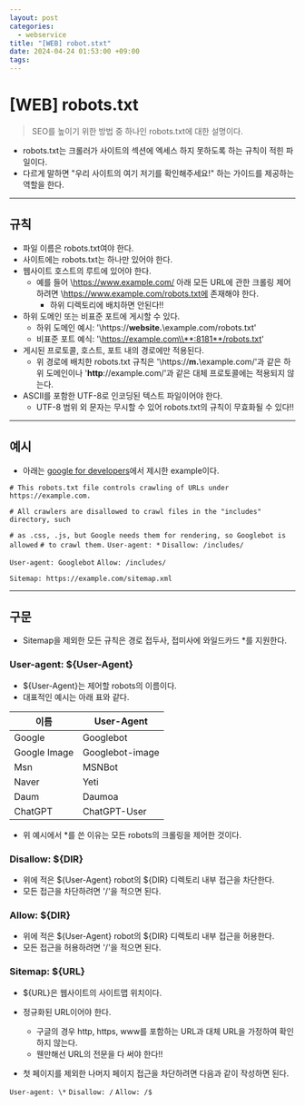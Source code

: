 ```yaml
---
layout: post
categories:
  - webservice
title: "[WEB] robot.stxt"
date: 2024-04-24 01:53:00 +09:00
tags:
---
```

# \[WEB] robots.txt

>SEO를 높이기 위한 방법 중 하나인 robots.txt에 대한 설명이다.

- robots.txt는 크롤러가 사이트의 섹션에 엑세스 하지 못하도록 하는 규칙이 적힌 파일이다.
- 다르게 말하면 \"우리 사이트의 여기 저기를 확인해주세요!" 하는 가이드를 제공하는 역할을 한다.

---

## 규칙

- 파일 이름은 robots.txt여야 한다.
- 사이트에는 robots.txt는 하나만 있어야 한다.
- 웹사이트 호스트의 루트에 있어야 한다.
	- 예를 들어 \https://www.example.com/ 아래 모든 URL에 관한 크롤링 제어하려면  \https://www.example.com/robots.txt에 존재해야 한다.
		- 하위 디렉토리에 배치하면 안된다!!
- 하위 도메인 또는 비표준 포트에 게시할 수 있다.
	- 하위 도메인 예시: '\https://**website.**\example\.com/robots.txt'
	- 비표준 포트 예식: '\https://example.com\\**:8181**/robots.txt'
- 게시된 프로토콜, 호스트, 포트 내의 경로에만 적용된다.
	- 위 경로에 배치한 robots.txt 규칙은 '\https://**m.**\example\.com/'과 같은 하위 도메인이나 '**http**://example.com/'과 같은 대체 프로토콜에는 적용되지 않는다.
- ASCII를 포함한 UTF-8로 인코딩된 텍스트 파일이어야 한다.
	- UTF-8 범위 외 문자는 무시할 수 있어 robots.txt의 규칙이 무효화될 수 있다!!

--- 

## 예시

- 아래는 [google for developers](https://developers.google.com/search/docs/crawling-indexing/robots/robots_txt?hl=ko)에서 제시한 example이다.

`# This robots.txt file controls crawling of URLs under https://example.com.`

`# All crawlers are disallowed to crawl files in the "includes" directory, such`

`# as .css, .js, but Google needs them for rendering, so Googlebot is allowed`
`# to crawl them.`
`User-agent: *`
`Disallow: /includes/`

`User-agent: Googlebot`
`Allow: /includes/`

`Sitemap: https://example.com/sitemap.xml`

---

## 구문

- Sitemap을 제외한 모든 규칙은 경로 접두사, 접미사에 와일드카드 \*를 지원한다.

### User-agent: ${User-Agent}

- ${User-Agent}는 제어할 robots의 이름이다.
- 대표적인 예시는 아래 표와 같다.

| 이름           | User-Agent      |
| ------------ | --------------- |
| Google       | Googlebot       |
| Google Image | Googlebot-image |
| Msn          | MSNBot          |
| Naver        | Yeti            |
| Daum         | Daumoa          |
| ChatGPT      | ChatGPT-User    |
- 위 예시에서 \*를 쓴 이유는 모든 robots의 크롤링을 제어한 것이다.

### Disallow: ${DIR}
- 위에 적은 ${User-Agent} robot의 ${DIR} 디렉토리 내부 접근을 차단한다.
- 모든 접근을 차단하려면 \'/'을 적으면 된다.

### Allow: ${DIR}
- 위에 적은 ${User-Agent} robot의 ${DIR} 디렉토리 내부 접근을 허용한다.
- 모든 접근을 허용하려면 \'/'을 적으면 된다.

### Sitemap: ${URL}
- ${URL}은 웹사이트의 사이트맵 위치이다.
- 정규화된 URL이어야 한다.
	- 구글의 경우 http, https, www를 포함하는 URL과 대체 URL을 가정하여 확인하지 않는다.
	- 웬만해선 URL의 전문을 다 써야 한다!!

- 첫 페이지를 제외한 나머지 페이지 접근을 차단하려면 다음과 같이 작성하면 된다.

`User-agent: \*`
`Disallow: /`
`Allow: /$`
 